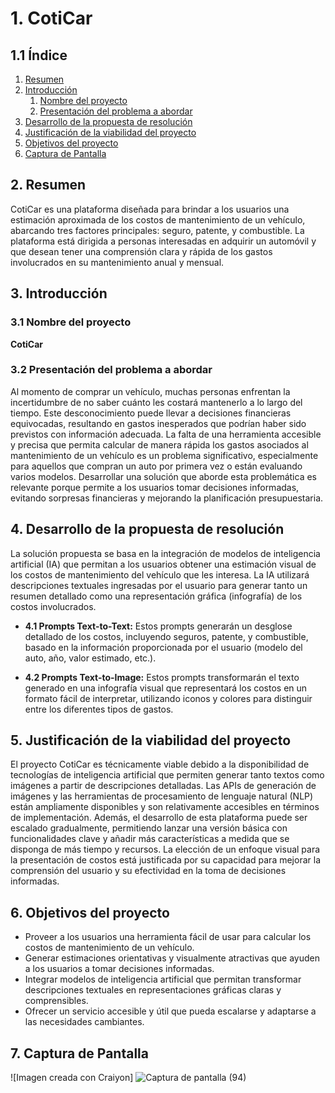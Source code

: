 # 1. CotiCar

## 1.1 Índice
1. [Resumen](#resumen)
2. [Introducción](#introducción)
   1. [Nombre del proyecto](#nombre-del-proyecto)
   2. [Presentación del problema a abordar](#presentación-del-problema-a-abordar)
3. [Desarrollo de la propuesta de resolución](#desarrollo-de-la-propuesta-de-resolución)
4. [Justificación de la viabilidad del proyecto](#justificación-de-la-viabilidad-del-proyecto)
5. [Objetivos del proyecto](#objetivos-del-proyecto)
6. [Captura de Pantalla](#captura-de-pantalla)

## 2. Resumen

CotiCar es una plataforma diseñada para brindar a los usuarios una estimación aproximada de los costos de mantenimiento de un vehículo, abarcando tres factores principales: seguro, patente, y combustible. La plataforma está dirigida a personas interesadas en adquirir un automóvil y que desean tener una comprensión clara y rápida de los gastos involucrados en su mantenimiento anual y mensual.

## 3. Introducción

### 3.1 Nombre del proyecto
**CotiCar**

### 3.2 Presentación del problema a abordar

Al momento de comprar un vehículo, muchas personas enfrentan la incertidumbre de no saber cuánto les costará mantenerlo a lo largo del tiempo. Este desconocimiento puede llevar a decisiones financieras equivocadas, resultando en gastos inesperados que podrían haber sido previstos con información adecuada. La falta de una herramienta accesible y precisa que permita calcular de manera rápida los gastos asociados al mantenimiento de un vehículo es un problema significativo, especialmente para aquellos que compran un auto por primera vez o están evaluando varios modelos. Desarrollar una solución que aborde esta problemática es relevante porque permite a los usuarios tomar decisiones informadas, evitando sorpresas financieras y mejorando la planificación presupuestaria.

## 4. Desarrollo de la propuesta de resolución

La solución propuesta se basa en la integración de modelos de inteligencia artificial (IA) que permitan a los usuarios obtener una estimación visual de los costos de mantenimiento del vehículo que les interesa. La IA utilizará descripciones textuales ingresadas por el usuario para generar tanto un resumen detallado como una representación gráfica (infografía) de los costos involucrados.

- **4.1 Prompts Text-to-Text:** Estos prompts generarán un desglose detallado de los costos, incluyendo seguros, patente, y combustible, basado en la información proporcionada por el usuario (modelo del auto, año, valor estimado, etc.).
  
- **4.2 Prompts Text-to-Image:** Estos prompts transformarán el texto generado en una infografía visual que representará los costos en un formato fácil de interpretar, utilizando iconos y colores para distinguir entre los diferentes tipos de gastos.

## 5. Justificación de la viabilidad del proyecto

El proyecto CotiCar es técnicamente viable debido a la disponibilidad de tecnologías de inteligencia artificial que permiten generar tanto textos como imágenes a partir de descripciones detalladas. Las APIs de generación de imágenes y las herramientas de procesamiento de lenguaje natural (NLP) están ampliamente disponibles y son relativamente accesibles en términos de implementación. Además, el desarrollo de esta plataforma puede ser escalado gradualmente, permitiendo lanzar una versión básica con funcionalidades clave y añadir más características a medida que se disponga de más tiempo y recursos. La elección de un enfoque visual para la presentación de costos está justificada por su capacidad para mejorar la comprensión del usuario y su efectividad en la toma de decisiones informadas.

## 6. Objetivos del proyecto

- Proveer a los usuarios una herramienta fácil de usar para calcular los costos de mantenimiento de un vehículo.
- Generar estimaciones orientativas y visualmente atractivas que ayuden a los usuarios a tomar decisiones informadas.
- Integrar modelos de inteligencia artificial que permitan transformar descripciones textuales en representaciones gráficas claras y comprensibles.
- Ofrecer un servicio accesible y útil que pueda escalarse y adaptarse a las necesidades cambiantes.

## 7. Captura de Pantalla

![Imagen creada con Craiyon] 
![Captura de pantalla (94)](https://github.com/user-attachments/assets/89fb7e06-00e3-4b23-96a7-fee4819ebb76)
